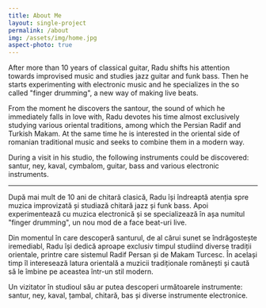 ```yaml
---
title: About Me
layout: single-project
permalink: /about
img: /assets/img/home.jpg
aspect-photo: true
---
```


After more than 10 years of classical guitar, Radu shifts his attention towards improvised music and studies jazz guitar and funk bass.
Then he starts experimenting with electronic music and he specializes in the so called "finger drumming", a new way of making live beats.

From the moment he discovers the santour, the sound of which he immediately falls in love with, Radu devotes his time almost exclusively studying various oriental traditions, among which the Persian Radif and Turkish Makam. At the same time he is interested in the oriental side of romanian traditional music and seeks to combine them in a modern way.

During a visit in his studio, the following instruments could be discovered: santur, ney, kaval, cymbalom, guitar, bass and various electronic instruments.

-----------


După mai mult de 10 ani de chitară clasică, Radu își îndreaptă atenția spre muzica improvizată și studiază chitară jazz și funk bass. Apoi experimentează cu muzica electronică și se specializează în așa numitul "finger drumming", un nou mod de a face beat-uri live.

Din momentul în care descoperă santurul, de al cărui sunet se îndrăgostește iremediabl, Radu își dedică aproape exclusiv timpul  studiind diverse tradiții orientale, printre care sistemul Radif Persan și de Makam Turcesc. În același timp îl interesează latura orientală a muzicii tradiționale românești și caută să le îmbine pe aceastea într-un stil modern.

Un vizitator în studioul său ar putea descoperi următoarele instrumente: santur, ney, kaval, țambal, chitară, bas și diverse instrumente electronice.